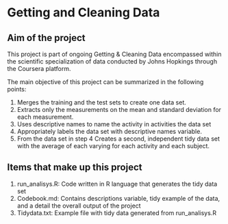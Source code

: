 
# Getting and Cleaning Data
## Aim of the project
This project is part of ongoing Getting & Cleaning Data encompassed within the 
scientific specialization of data conducted by Johns Hopkings  through the Coursera platform.

The main objective of this project can be summarized in the following points:

1. Merges the training and the test sets to create one data set.
2. Extracts only the measurements on the mean and standard
   deviation for each measurement.
3. Uses descriptive names to name the activity in activities
   the data set
4. Appropriately labels the data set with descriptive names variable.
5. From the data set in step 4 Creates a second, independent
   tidy data set with the average of each varying for each
   activity and each subject.

## Items that make up this project
1. run_analisys.R: Code written in R language that generates the tidy data set 
2. Codebook.md: Contains descriptions variable, tidy example of the data, and a detail
the overall output of the project
3. Tidydata.txt: Example file with tidy data generated from run_analisys.R
